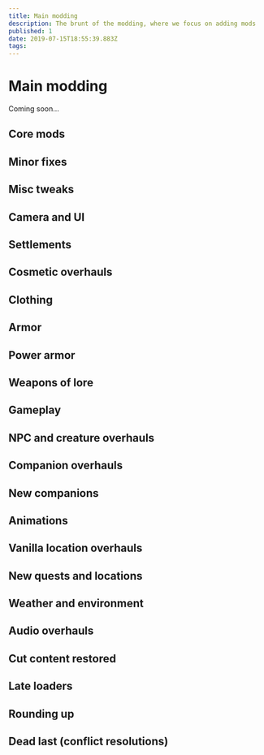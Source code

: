 ```yaml
---
title: Main modding
description: The brunt of the modding, where we focus on adding mods
published: 1
date: 2019-07-15T18:55:39.883Z
tags: 
---
```


# Main modding

Coming soon...

## Core mods

## Minor fixes

## Misc tweaks

## Camera and UI

## Settlements

## Cosmetic overhauls

## Clothing

## Armor

## Power armor

## Weapons of lore

## Gameplay

## NPC and creature overhauls

## Companion overhauls

## New companions

## Animations

## Vanilla location overhauls

## New quests and locations

## Weather and environment

## Audio overhauls

## Cut content restored

## Late loaders

## Rounding up

## Dead last (conflict resolutions)